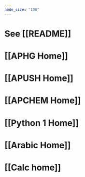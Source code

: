 ```yaml
---
node_size: "100"
---
```



# See [[README]]

# [[APHG Home]]
# [[APUSH Home]]

# [[APCHEM Home]]

# [[Python 1 Home]]

# [[Arabic Home]]

# [[Calc home]]



